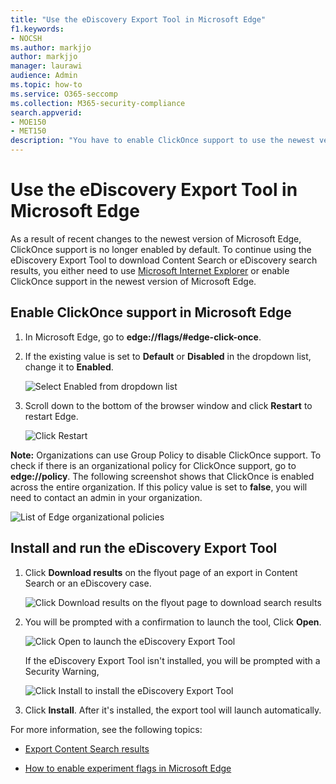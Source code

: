 ```yaml
---
title: "Use the eDiscovery Export Tool in Microsoft Edge"
f1.keywords:
- NOCSH
ms.author: markjjo
author: markjjo
manager: laurawi
audience: Admin
ms.topic: how-to
ms.service: O365-seccomp
ms.collection: M365-security-compliance 
search.appverid: 
- MOE150
- MET150
description: "You have to enable ClickOnce support to use the newest version of Microsoft Edge to download search results from Content Search and eDiscovery in the security and compliance center."
---
```


# Use the eDiscovery Export Tool in Microsoft Edge

As a result of recent changes to the newest version of Microsoft Edge, ClickOnce support is no longer enabled by default. To continue using the eDiscovery Export Tool to download Content Search or eDiscovery search results, you either need to use [Microsoft Internet Explorer](https://support.microsoft.com/help/17621/internet-explorer-downloads) or enable ClickOnce support in the newest version of Microsoft Edge.

## Enable ClickOnce support in Microsoft Edge

1. In Microsoft Edge, go to **edge://flags/#edge-click-once**.

2. If the existing value is set to **Default** or **Disabled** in the dropdown list, change it to **Enabled**.

   ![Select Enabled from dropdown list](../media/ClickOnceimage1.png)

3. Scroll down to the bottom of the browser window and click **Restart** to restart Edge.

   ![Click Restart](../media/ClickOnceimage2.png)

**Note:** Organizations can use Group Policy to disable ClickOnce support. To check if there is an organizational policy for ClickOnce support, go to **edge://policy**. The following screenshot shows that ClickOnce is enabled across the entire organization. If this policy value is set to **false**, you will need to contact an admin in your organization.

![List of Edge organizational policies](../media/ClickOnceimage3.png)

## Install and run the eDiscovery Export Tool

1. Click **Download results** on the flyout page of an export in Content Search or an eDiscovery case.

   ![Click Download results on the flyout page to download search results](../media/ClickOnceExport1.png)

2. You will be prompted with a confirmation to launch the tool, Click **Open**.

   ![Click Open to launch the eDiscovery Export Tool](../media/ClickOnceimage4.png)

   If the eDiscovery Export Tool isn't installed, you will be prompted with a Security Warning, 

   ![Click Install to install the eDiscovery Export Tool](../media/ClickOnceimage5.png)

3. Click **Install**. After it's installed, the export tool will launch automatically.

For more information, see the following topics:

- [Export Content Search results](export-search-results.md)

- [How to enable experiment flags in Microsoft Edge](https://microsoftedgesupport.microsoft.com/hc/articles/360034075294-How-to-enable-experiment-flags-in-Microsoft-Edge-Insider-channels)
